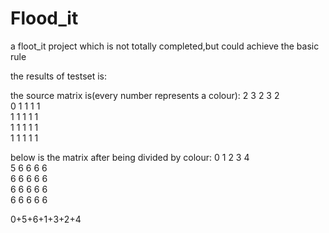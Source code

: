 # Flood_it
a floot_it project which is not totally completed,but could achieve the basic rule 

the results of testset is:

the source matrix is(every number represents a colour):
2   3   2   3   2   
0   1   1   1   1   
1   1   1   1   1   
1   1   1   1   1   
1   1   1   1   1   

below is the matrix after being divided by colour:
0   1   2   3   4   
5   6   6   6   6   
6   6   6   6   6   
6   6   6   6   6   
6   6   6   6   6   

0+5+6+1+3+2+4
